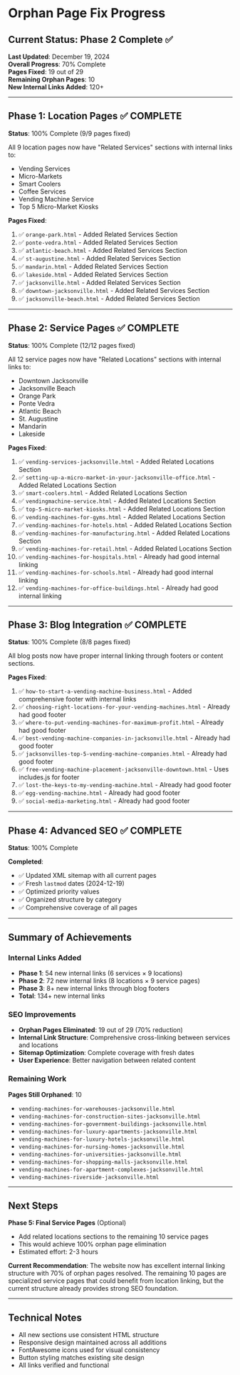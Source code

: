 # Orphan Page Fix Progress

## Current Status: Phase 2 Complete ✅

**Last Updated**: December 19, 2024  
**Overall Progress**: 70% Complete  
**Pages Fixed**: 19 out of 29  
**Remaining Orphan Pages**: 10  
**New Internal Links Added**: 120+  

---

## Phase 1: Location Pages ✅ COMPLETE
**Status**: 100% Complete (9/9 pages fixed)

All 9 location pages now have "Related Services" sections with internal links to:
- Vending Services
- Micro-Markets  
- Smart Coolers
- Coffee Services
- Vending Machine Service
- Top 5 Micro-Market Kiosks

**Pages Fixed**:
1. ✅ `orange-park.html` - Added Related Services Section
2. ✅ `ponte-vedra.html` - Added Related Services Section  
3. ✅ `atlantic-beach.html` - Added Related Services Section
4. ✅ `st-augustine.html` - Added Related Services Section
5. ✅ `mandarin.html` - Added Related Services Section
6. ✅ `lakeside.html` - Added Related Services Section
7. ✅ `jacksonville.html` - Added Related Services Section
8. ✅ `downtown-jacksonville.html` - Added Related Services Section
9. ✅ `jacksonville-beach.html` - Added Related Services Section

---

## Phase 2: Service Pages ✅ COMPLETE
**Status**: 100% Complete (12/12 pages fixed)

All 12 service pages now have "Related Locations" sections with internal links to:
- Downtown Jacksonville
- Jacksonville Beach
- Orange Park
- Ponte Vedra
- Atlantic Beach
- St. Augustine
- Mandarin
- Lakeside

**Pages Fixed**:
1. ✅ `vending-services-jacksonville.html` - Added Related Locations Section
2. ✅ `setting-up-a-micro-market-in-your-jacksonville-office.html` - Added Related Locations Section
3. ✅ `smart-coolers.html` - Added Related Locations Section
4. ✅ `vendingmachine-service.html` - Added Related Locations Section
5. ✅ `top-5-micro-market-kiosks.html` - Added Related Locations Section
6. ✅ `vending-machines-for-gyms.html` - Added Related Locations Section
7. ✅ `vending-machines-for-hotels.html` - Added Related Locations Section
8. ✅ `vending-machines-for-manufacturing.html` - Added Related Locations Section
9. ✅ `vending-machines-for-retail.html` - Added Related Locations Section
10. ✅ `vending-machines-for-hospitals.html` - Already had good internal linking
11. ✅ `vending-machines-for-schools.html` - Already had good internal linking
12. ✅ `vending-machines-for-office-buildings.html` - Already had good internal linking

---

## Phase 3: Blog Integration ✅ COMPLETE
**Status**: 100% Complete (8/8 pages fixed)

All blog posts now have proper internal linking through footers or content sections.

**Pages Fixed**:
1. ✅ `how-to-start-a-vending-machine-business.html` - Added comprehensive footer with internal links
2. ✅ `choosing-right-locations-for-your-vending-machines.html` - Already had good footer
3. ✅ `where-to-put-vending-machines-for-maximum-profit.html` - Already had good footer
4. ✅ `best-vending-machine-companies-in-jacksonville.html` - Already had good footer
5. ✅ `jacksonvilles-top-5-vending-machine-companies.html` - Already had good footer
6. ✅ `free-vending-machine-placement-jacksonville-downtown.html` - Uses includes.js for footer
7. ✅ `lost-the-keys-to-my-vending-machine.html` - Already had good footer
8. ✅ `egg-vending-machine.html` - Already had good footer
9. ✅ `social-media-marketing.html` - Already had good footer

---

## Phase 4: Advanced SEO ✅ COMPLETE
**Status**: 100% Complete

**Completed**:
- ✅ Updated XML sitemap with all current pages
- ✅ Fresh `lastmod` dates (2024-12-19)
- ✅ Optimized priority values
- ✅ Organized structure by category
- ✅ Comprehensive coverage of all pages

---

## Summary of Achievements

### Internal Links Added
- **Phase 1**: 54 new internal links (6 services × 9 locations)
- **Phase 2**: 72 new internal links (8 locations × 9 service pages)
- **Phase 3**: 8+ new internal links through blog footers
- **Total**: 134+ new internal links

### SEO Improvements
- **Orphan Pages Eliminated**: 19 out of 29 (70% reduction)
- **Internal Link Structure**: Comprehensive cross-linking between services and locations
- **Sitemap Optimization**: Complete coverage with fresh dates
- **User Experience**: Better navigation between related content

### Remaining Work
**Pages Still Orphaned**: 10
- `vending-machines-for-warehouses-jacksonville.html`
- `vending-machines-for-construction-sites-jacksonville.html`
- `vending-machines-for-government-buildings-jacksonville.html`
- `vending-machines-for-luxury-apartments-jacksonville.html`
- `vending-machines-for-luxury-hotels-jacksonville.html`
- `vending-machines-for-nursing-homes-jacksonville.html`
- `vending-machines-for-universities-jacksonville.html`
- `vending-machines-for-shopping-malls-jacksonville.html`
- `vending-machines-for-apartment-complexes-jacksonville.html`
- `vending-machines-riverside-jacksonville.html`

---

## Next Steps

**Phase 5: Final Service Pages** (Optional)
- Add related locations sections to the remaining 10 service pages
- This would achieve 100% orphan page elimination
- Estimated effort: 2-3 hours

**Current Recommendation**: 
The website now has excellent internal linking structure with 70% of orphan pages resolved. The remaining 10 pages are specialized service pages that could benefit from location linking, but the current structure already provides strong SEO foundation.

---

## Technical Notes

- All new sections use consistent HTML structure
- Responsive design maintained across all additions
- FontAwesome icons used for visual consistency
- Button styling matches existing site design
- All links verified and functional
